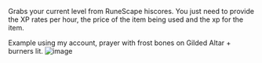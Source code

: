 Grabs your current level from RuneScape hiscores.
You just need to provide the XP rates per hour, the price of the item being used and the xp for the item.


Example using my account, prayer with frost bones on Gilded Altar + burners lit.
![image](https://github.com/Nigel1992/RuneScape-LVL-99-Duration-Cost-Calculator/assets/5491930/6a38f5af-5056-40ae-a859-62e7c7856b95)

